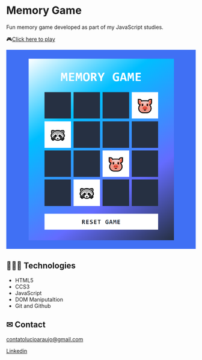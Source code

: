 # Memory Game

Fun memory game developed as part of my JavaScript studies.

🎮[Click here to play]()

![preview](/src/assets/memory-game.PNG)


## 👩🏾‍💻 Technologies

- HTML5
- CCS3
- JavaScript
- DOM Maniputaltion
- Git and Github

## ✉ Contact

contatolucioaraujo@gmail.com

[Linkedin](https://www.linkedin.com/in/lucioaraujo30/)